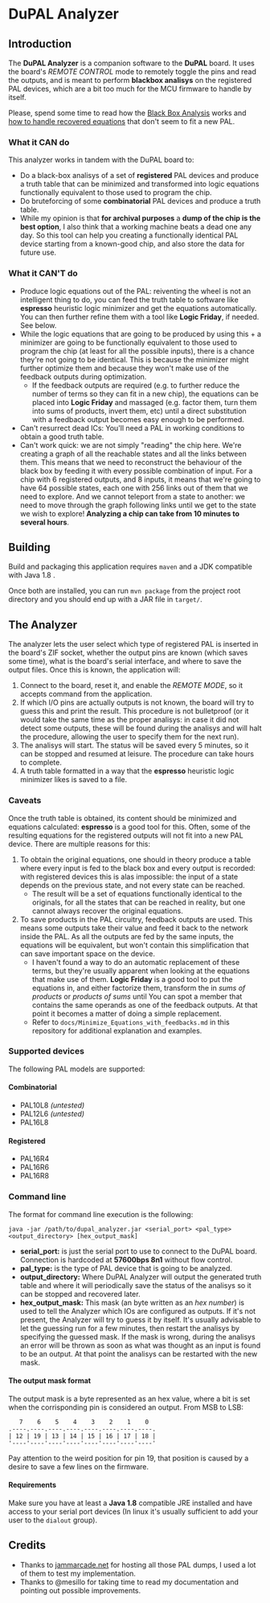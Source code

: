 # DuPAL Analyzer

## Introduction

The **DuPAL Analyzer** is a companion software to the **DuPAL** board.
It uses the board's *REMOTE CONTROL* mode to remotely toggle the pins and read the outputs, and is meant to perform **blackbox analisys** on the registered PAL devices, which are a bit too much for the MCU firmware to handle by itself.

Please, spend some time to read how the [Black Box Analysis](docs/Black_Box_Analysis.md) works and [how to handle recovered equations](docs/Minimize_Equations_with_feedbacks.md) that don't seem to fit a new PAL.

### What it CAN do

This analyzer works in tandem with the DuPAL board to:

- Do a black-box analisys of a set of **registered** PAL devices and produce a truth table that can be minimized and transformed into logic equations functionally equivalent to those used to program the chip.
- Do bruteforcing of some **combinatorial** PAL devices and produce a truth table.
- While my opinion is that **for archival purposes** a **dump of the chip is the best option**, I also think that a working machine beats a dead one any day. So this tool can help you creating a functionally identical PAL device starting from a known-good chip, and also store the data for future use.

### What it CAN'T do

- Produce logic equations out of the PAL: reiventing the wheel is not an intelligent thing to do, you can feed the truth table to software like **espresso** heuristic logic minimizer and get the equations automatically. You can then further refine them with a tool like **Logic Friday**, if needed. See below.
- While the logic equations that are going to be produced by using this + a minimizer are going to be functionally equivalent to those used to program the chip (at least for all the possible inputs), there is a chance they're not going to be identical. This is because the minimizer might further optimize them and because they won't make use of the feedback outputs during optimization.
  - If the feedback outputs are required (e.g. to further reduce the number of terms so they can fit in a new chip), the equations can be placed into **Logic Friday** and massaged (e.g. factor them, turn them into sums of products, invert them, etc) until a direct substitution with a feedback output becomes easy enough to be performed.
- Can't resurrect dead ICs: You'll need a PAL in working conditions to obtain a good truth table.
- Can't work quick: we are not simply "reading" the chip here. We're creating a graph of all the reachable states and all the links between them. This means that we need to reconstruct the behaviour of the black box by feeding it with every possible combination of input. For a chip with 6 registered outputs, and 8 inputs, it means that we're going to have 64 possible states, each one with 256 links out of them that we need to explore. And we cannot teleport from a state to another: we need to move through the graph following links until we get to the state we wish to explore! **Analyzing a chip can take from 10 minutes to several hours**.

## Building

Build and packaging this application requires `maven` and a JDK compatible with Java 1.8 .

Once both are installed, you can run `mvn package` from the project root directory and you should end up with a JAR file in `target/`.

## The Analyzer

The analyzer lets the user select which type of registered PAL is inserted in the board's ZIF socket, whether the output pins are known (which saves some time), what is the board's serial interface, and where to save the output files.
Once this is known, the application will:

1. Connect to the board, reset it, and enable the *REMOTE MODE*, so it accepts command from the application.
2. If which I/O pins are actually outputs is not known, the board will try to guess this and print the result. This procedure is not bulletproof (or it would take the same time as the proper analisys: in case it did not detect some outputs, these will be found during the analisys and will halt the procedure, allowing the user to specify them for the next run).
3. The analisys will start. The status will be saved every 5 minutes, so it can be stopped and resumed at leisure. The procedure can take hours to complete.
4. A truth table formatted in a way that the **espresso** heuristic logic minimizer likes is saved to a file.

### Caveats

Once the truth table is obtained, its content should be minimized and equations calculated: **espresso** is a good tool for this.
Often, some of the resulting equations for the registered outputs will not fit into a new PAL device.
There are multiple reasons for this:

1. To obtain the original equations, one should in theory produce a table where every input is fed to the black box and every output is recorded: with registered devices this is alas impossible: the input of a state depends on the previous state, and not every state can be reached.
    - The result will be a set of equations functionally identical to the originals, for all the states that can be reached in reality, but one cannot always recover the original equations.
2. To save products in the PAL circuitry, feedback outputs are used. This means some outputs take their value and feed it back to the network inside the PAL. As all the outputs are fed by the same inputs, the equations will be equivalent, but won't contain this simplification that can save important space on the device.
    - I haven't found a way to do an automatic replacement of these terms, but they're usually apparent when looking at the equations that make use of them. **Logic Friday** is a good tool to put the equations in, and either factorize them, transform the in *sums of products* or *products of sums* until You can spot a member that contains the same operands as one of the feedback outputs. At that point it becomes a matter of doing a simple replacement.
    - Refer to `docs/Minimize_Equations_with_feedbacks.md` in this repository for additional explanation and examples.

### Supported devices

The following PAL models are supported:

#### Combinatorial

- PAL10L8 *(untested)*
- PAL12L6 *(untested)*
- PAL16L8

#### Registered

- PAL16R4
- PAL16R6
- PAL16R8

### Command line

The format for command line execution is the following:

```text
java -jar /path/to/dupal_analyzer.jar <serial_port> <pal_type> <output_directory> [hex_output_mask]
```

- **serial_port:** is just the serial port to use to connect to the DuPAL board. Connection is hardcoded at **57600bps 8n1** without flow control.
- **pal_type:** is the type of PAL device that is going to be analyzed.
- **output_directory:** Where DuPAL Analyzer will output the generated truth table and where it will periodically save the status of the analisys so it can be stopped and recovered later.
- **hex_output_mask:** This mask (an byte written as an *hex number*) is used to tell the Analyzer which IOs are configured as outputs. If it's not present, the Analyzer will try to guess it by itself. It's usually advisable to let the guessing run for a few minutes, then restart the analisys by specifying the guessed mask. If the mask is wrong, during the analisys an error will be thrown as soon as what was thought as an input is found to be an output. At that point the analisys can be restarted with the new mask.

#### The output mask format

The output mask is a byte represented as an hex value, where a bit is set when the corrisponding pin is considered an output.
From MSB to LSB:

```text
   7    6    5    4    3    2    1    0
.----.----.----.----.----.----.----.----.
| 12 | 19 | 13 | 14 | 15 | 16 | 17 | 18 |
'----'----'----'----'----'----'----'----'
```

Pay attention to the weird position for pin 19, that position is caused by a desire to save a few lines on the firmware.

#### Requirements

Make sure you have at least a **Java 1.8** compatible JRE installed and have access to your serial port devices (In linux it's usually sufficient to add your user to the `dialout` group).

## Credits

- Thanks to [jammarcade.net](https://www.jammarcade.net/) for hosting all those PAL dumps, I used a lot of them to test my implementation.
- Thanks to @mesillo for taking time to read my documentation and pointing out possible improvements.
